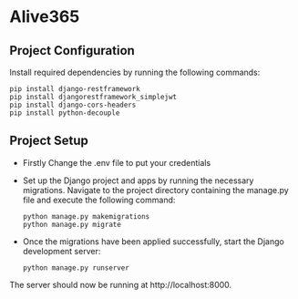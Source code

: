 # Alive365

## Project Configuration
Install required dependencies by running the following commands:
    
    pip install django-restframework
    pip install djangorestframework_simplejwt
    pip install django-cors-headers
    pip install python-decouple

## Project Setup

- Firstly Change the .env file to put your credentials

- Set up the Django project and apps by running the necessary migrations. Navigate to the project directory containing the manage.py file and execute the following command:

      python manage.py makemigrations
      python manage.py migrate

- Once the migrations have been applied successfully, start the Django development server:

      python manage.py runserver
The server should now be running at http://localhost:8000.